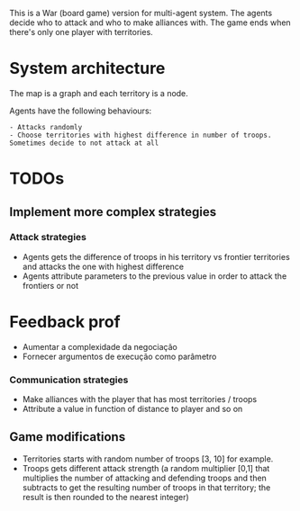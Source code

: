 This is a War (board game) version for multi-agent system. The agents decide who to attack and who to make alliances with. The game ends when there's only one player with territories.

# System architecture

The map is a graph and each territory is a node.

Agents have the following behaviours:

	- Attacks randomly
	- Choose territories with highest difference in number of troops. Sometimes decide to not attack at all

# TODOs

## Implement more complex strategies

### Attack strategies

- Agents gets the difference of troops in his territory vs frontier territories and attacks the one with highest difference
- Agents attribute parameters to the previous value in order to attack the frontiers or not 



# Feedback prof

- Aumentar a complexidade da negociação
- Fornecer argumentos de execução como parâmetro



### Communication strategies

- Make alliances with the player that has most territories / troops
- Attribute a value in function of distance to player and so on



## Game modifications

- Territories starts with random number of troops [3, 10] for example.
- Troops gets different attack strength (a random multiplier [0,1] that multiplies the number of attacking and defending troops and then subtracts to get the resulting number of troops in that territory; the result is then rounded to the nearest integer)
